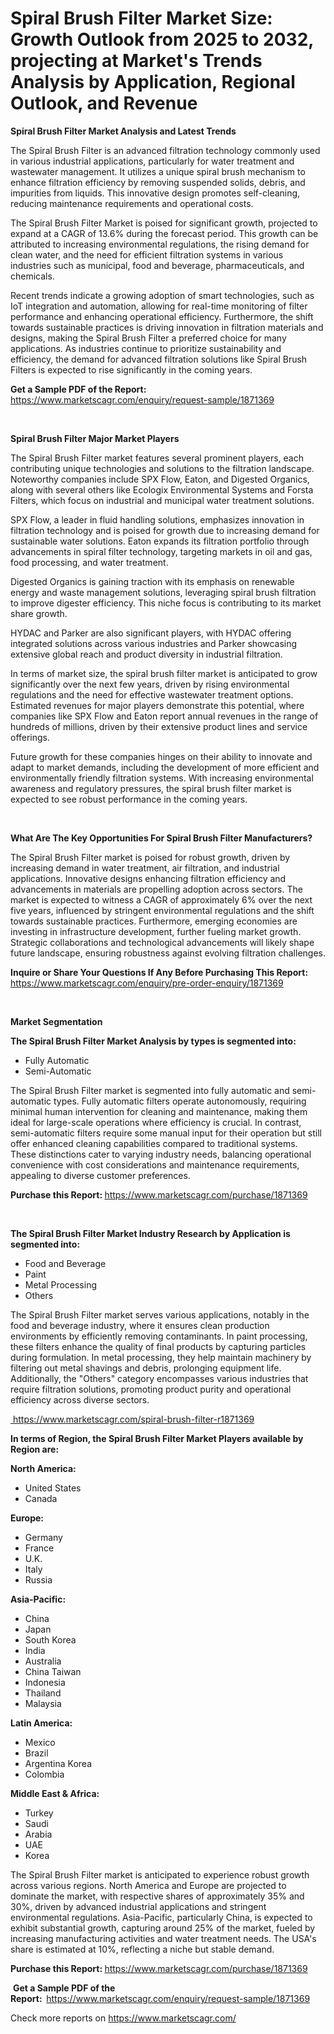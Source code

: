 <p><h1>Spiral Brush Filter Market Size: Growth Outlook from 2025 to 2032, projecting at Market's Trends Analysis by Application, Regional Outlook, and Revenue</h1></p><p><strong>Spiral Brush Filter Market Analysis and Latest Trends</strong></p>
<p><p>The Spiral Brush Filter is an advanced filtration technology commonly used in various industrial applications, particularly for water treatment and wastewater management. It utilizes a unique spiral brush mechanism to enhance filtration efficiency by removing suspended solids, debris, and impurities from liquids. This innovative design promotes self-cleaning, reducing maintenance requirements and operational costs.</p><p>The Spiral Brush Filter Market is poised for significant growth, projected to expand at a CAGR of 13.6% during the forecast period. This growth can be attributed to increasing environmental regulations, the rising demand for clean water, and the need for efficient filtration systems in various industries such as municipal, food and beverage, pharmaceuticals, and chemicals. </p><p>Recent trends indicate a growing adoption of smart technologies, such as IoT integration and automation, allowing for real-time monitoring of filter performance and enhancing operational efficiency. Furthermore, the shift towards sustainable practices is driving innovation in filtration materials and designs, making the Spiral Brush Filter a preferred choice for many applications. As industries continue to prioritize sustainability and efficiency, the demand for advanced filtration solutions like Spiral Brush Filters is expected to rise significantly in the coming years.</p></p>
<p><strong>Get a Sample PDF of the Report:&nbsp;</strong> <a href="https://www.marketscagr.com/enquiry/request-sample/1871369?utm_campaign=2039&utm_medium=2&utm_source=Github&utm_content=ia&utm_term=23022025&utm_id=spiral-brush-filter">https://www.marketscagr.com/enquiry/request-sample/1871369</a></p>
<p>&nbsp;</p>
<p><strong>Spiral Brush Filter Major Market Players</strong></p>
<p><p>The Spiral Brush Filter market features several prominent players, each contributing unique technologies and solutions to the filtration landscape. Noteworthy companies include SPX Flow, Eaton, and Digested Organics, along with several others like Ecologix Environmental Systems and Forsta Filters, which focus on industrial and municipal water treatment solutions.</p><p>SPX Flow, a leader in fluid handling solutions, emphasizes innovation in filtration technology and is poised for growth due to increasing demand for sustainable water solutions. Eaton expands its filtration portfolio through advancements in spiral filter technology, targeting markets in oil and gas, food processing, and water treatment.</p><p>Digested Organics is gaining traction with its emphasis on renewable energy and waste management solutions, leveraging spiral brush filtration to improve digester efficiency. This niche focus is contributing to its market share growth.</p><p>HYDAC and Parker are also significant players, with HYDAC offering integrated solutions across various industries and Parker showcasing extensive global reach and product diversity in industrial filtration.</p><p>In terms of market size, the spiral brush filter market is anticipated to grow significantly over the next few years, driven by rising environmental regulations and the need for effective wastewater treatment options. Estimated revenues for major players demonstrate this potential, where companies like SPX Flow and Eaton report annual revenues in the range of hundreds of millions, driven by their extensive product lines and service offerings.</p><p>Future growth for these companies hinges on their ability to innovate and adapt to market demands, including the development of more efficient and environmentally friendly filtration systems. With increasing environmental awareness and regulatory pressures, the spiral brush filter market is expected to see robust performance in the coming years.</p></p>
<p>&nbsp;</p>
<p><strong>What Are The Key Opportunities For Spiral Brush Filter Manufacturers?</strong></p>
<p><p>The Spiral Brush Filter market is poised for robust growth, driven by increasing demand in water treatment, air filtration, and industrial applications. Innovative designs enhancing filtration efficiency and advancements in materials are propelling adoption across sectors. The market is expected to witness a CAGR of approximately 6% over the next five years, influenced by stringent environmental regulations and the shift towards sustainable practices. Furthermore, emerging economies are investing in infrastructure development, further fueling market growth. Strategic collaborations and technological advancements will likely shape future landscape, ensuring robustness against evolving filtration challenges.</p></p>
<p><strong>Inquire or Share Your Questions If Any Before Purchasing This Report:</strong> <a href="https://www.marketscagr.com/enquiry/pre-order-enquiry/1871369?utm_campaign=2039&utm_medium=2&utm_source=Github&utm_content=ia&utm_term=23022025&utm_id=spiral-brush-filter">https://www.marketscagr.com/enquiry/pre-order-enquiry/1871369</a></p>
<p>&nbsp;</p>
<p><strong>Market Segmentation</strong></p>
<p><strong>The Spiral Brush Filter Market Analysis by types is segmented into:</strong></p>
<p><ul><li>Fully Automatic</li><li>Semi-Automatic</li></ul></p>
<p><p>The Spiral Brush Filter market is segmented into fully automatic and semi-automatic types. Fully automatic filters operate autonomously, requiring minimal human intervention for cleaning and maintenance, making them ideal for large-scale operations where efficiency is crucial. In contrast, semi-automatic filters require some manual input for their operation but still offer enhanced cleaning capabilities compared to traditional systems. These distinctions cater to varying industry needs, balancing operational convenience with cost considerations and maintenance requirements, appealing to diverse customer preferences.</p></p>
<p><strong>Purchase this Report:&nbsp;</strong><a href="https://www.marketscagr.com/purchase/1871369?utm_campaign=2039&utm_medium=2&utm_source=Github&utm_content=ia&utm_term=23022025&utm_id=spiral-brush-filter">https://www.marketscagr.com/purchase/1871369</a></p>
<p>&nbsp;</p>
<p><strong>The Spiral Brush Filter Market Industry Research by Application is segmented into:</strong></p>
<p><ul><li>Food and Beverage</li><li>Paint</li><li>Metal Processing</li><li>Others</li></ul></p>
<p><p>The Spiral Brush Filter market serves various applications, notably in the food and beverage industry, where it ensures clean production environments by efficiently removing contaminants. In paint processing, these filters enhance the quality of final products by capturing particles during formulation. In metal processing, they help maintain machinery by filtering out metal shavings and debris, prolonging equipment life. Additionally, the "Others" category encompasses various industries that require filtration solutions, promoting product purity and operational efficiency across diverse sectors.</p></p>
<p><a href="https://www.marketscagr.com/spiral-brush-filter-r1871369?utm_campaign=2039&utm_medium=2&utm_source=Github&utm_content=ia&utm_term=23022025&utm_id=spiral-brush-filter">&nbsp;https://www.marketscagr.com/spiral-brush-filter-r1871369</a></p>
<p><strong>In terms of Region, the Spiral Brush Filter Market Players available by Region are:</strong></p>
<p>
    <p> <strong> North America: </strong>
        <ul>
            <li>United States</li>
            <li>Canada</li>
        </ul>
        </p> 
    <p> <strong> Europe: </strong>
        <ul>
            <li>Germany</li>
            <li>France</li>
            <li>U.K.</li>
            <li>Italy</li>
            <li>Russia</li>
        </ul>
        </p> 
    <p> <strong> Asia-Pacific: </strong>
        <ul>
            <li>China</li>
            <li>Japan</li>
            <li>South Korea</li>
            <li>India</li>
            <li>Australia</li>
            <li>China Taiwan</li>
            <li>Indonesia</li>
            <li>Thailand</li>
            <li>Malaysia</li>
        </ul>
        </p> 
    <p> <strong> Latin America: </strong>
        <ul>
            <li>Mexico</li>
            <li>Brazil</li>
            <li>Argentina Korea</li>
            <li>Colombia</li>
        </ul>
        </p> 
    <p> <strong> Middle East & Africa: </strong>
        <ul>
            <li>Turkey</li>
            <li>Saudi</li>
            <li>Arabia</li>
            <li>UAE</li>
            <li>Korea</li>
        </ul>
    </p>
    </p>
<p><p>The Spiral Brush Filter market is anticipated to experience robust growth across various regions. North America and Europe are projected to dominate the market, with respective shares of approximately 35% and 30%, driven by advanced industrial applications and stringent environmental regulations. Asia-Pacific, particularly China, is expected to exhibit substantial growth, capturing around 25% of the market, fueled by increasing manufacturing activities and water treatment needs. The USA's share is estimated at 10%, reflecting a niche but stable demand.</p></p>
<p><strong>Purchase this Report: </strong><a href="https://www.marketscagr.com/purchase/1871369?utm_campaign=2039&utm_medium=2&utm_source=Github&utm_content=ia&utm_term=23022025&utm_id=spiral-brush-filter">https://www.marketscagr.com/purchase/1871369</a></p>
<p>&nbsp;<strong>Get a Sample PDF of the Report:&nbsp;&nbsp;</strong><a href="https://www.marketscagr.com/enquiry/request-sample/1871369?utm_campaign=2039&utm_medium=2&utm_source=Github&utm_content=ia&utm_term=23022025&utm_id=spiral-brush-filter">https://www.marketscagr.com/enquiry/request-sample/1871369</a></p>
<p><strong></strong></p>
<p>Check more reports on <a href="https://www.marketscagr.com/?utm_campaign=2039&utm_medium=2&utm_source=Github&utm_content=ia&utm_term=23022025&utm_id=spiral-brush-filter">https://www.marketscagr.com/</a></p>